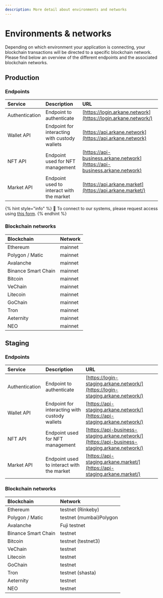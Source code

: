 ```yaml
---
description: More detail about environments and networks
---
```


# Environments & networks

Depending on which environment your application is connecting, your blockchain transactions will be directed to a specific blockchain network. Please find below an overview of the different endpoints and the associated blockchain networks.

## Production

### Endpoints

| Service | Description | URL |
| :--- | :--- | :--- |
| Authentication | Endpoint to authenticate | [https://login.arkane.network](https://login.arkane.network/) |
| Wallet API | Endpoint for interacting with custody wallets | [https://api.arkane.network](https://api.arkane.network) |
| NFT API | Endpoint used for NFT management | [https://api-business.arkane.network](https://api-business.arkane.network) |
| Market API | Endpoint used to interact with the market | [https://api.arkane.market](https://api.arkane.market/) |

{% hint style="info" %}
🧙 To connect to our systems, please request access using [this form](https://forms.venly.io/clientID). 
{% endhint %}

### Blockchain networks

| Blockchain | Network |
| :--- | :--- |
| Ethereum | mainnet |
| Polygon / Matic | mainnet |
| Avalanche | mainnet |
| Binance Smart Chain | mainnet |
| Bitcoin | mainnet |
| VeChain | mainnet |
| Litecoin | mainnet |
| GoChain | mainnet |
| Tron | mainnet |
| Aeternity | mainnet |
| NEO | mainnet |

## Staging

### Endpoints

| Service | Description | URL |
| :--- | :--- | :--- |
| Authentication | Endpoint to authenticate | [https://login-staging.arkane.network/](https://login-staging.arkane.network/) |
| Wallet API | Endpoint for interacting with custody wallets | [https://api-staging.arkane.network/](https://api-staging.arkane.network/) |
| NFT API | Endpoint used for NFT management | [https://api-business-staging.arkane.network/](https://api-business-staging.arkane.network/) |
| Market API | Endpoint used to interact with the market | [https://api-staging.arkane.market/](https://api-staging.arkane.market/) |

### Blockchain networks

| Blockchain | Network |
| :--- | :--- |
| Ethereum | testnet \(Rinkeby\) |
| Polygon / Matic | testnet \(mumbai\)Polygon |
| Avalanche | Fuji testnet |
| Binance Smart Chain | testnet |
| Bitcoin | testnet \(testnet3\) |
| VeChain | testnet |
| Litecoin | testnet |
| GoChain | testnet |
| Tron | testnet \(shasta\) |
| Aeternity | testnet |
| NEO | testnet |

